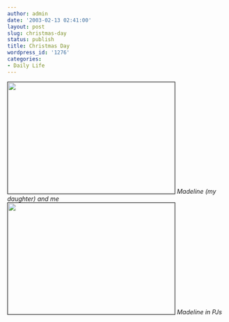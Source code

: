 ```yaml
---
author: admin
date: '2003-02-13 02:41:00'
layout: post
slug: christmas-day
status: publish
title: Christmas Day
wordpress_id: '1276'
categories:
- Daily Life
---
```

<img width="384" height="256" border="1" src="http://www.arcanology.com/images/100_0023.jpg" />
<em>Madeline (my daughter) and me</em>

<img width="384" height="256" border="1" src="http://www.arcanology.com/images/100_0001.jpg" />
<em>Madeline in PJs</em>
